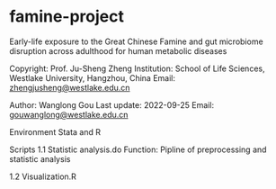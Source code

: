 # famine-project
Early-life exposure to the Great Chinese Famine and gut microbiome disruption across adulthood for human metabolic diseases

Copyright: Prof. Ju-Sheng Zheng Institution: School of Life Sciences, Westlake University, Hangzhou, China Email: zhengjusheng@westlake.edu.cn

Author: Wanglong Gou
Last update: 2022-09-25 Email: gouwanglong@westlake.edu.cn

Environment Stata and R 

Scripts
1.1 Statistic analysis.do Function: Pipline of preprocessing and statistic analysis

1.2 Visualization.R 

